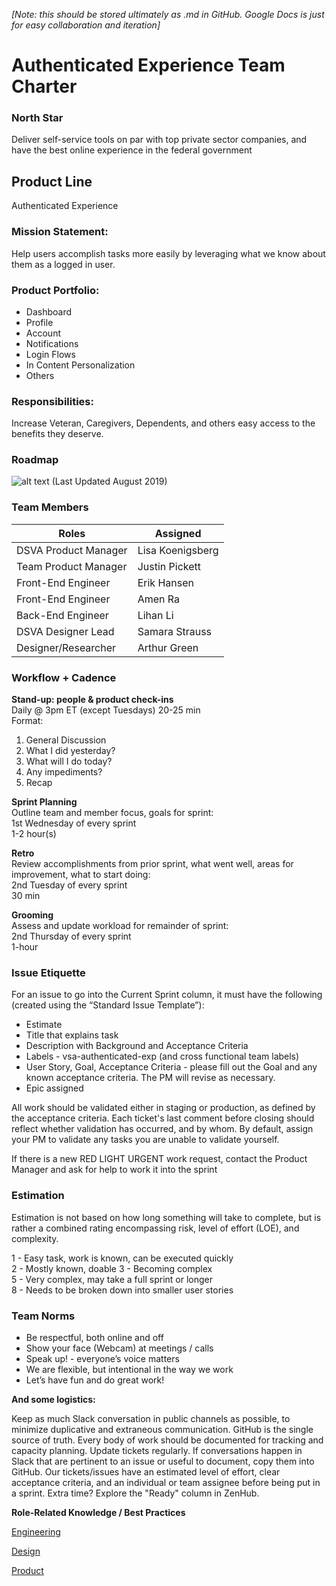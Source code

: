 _[Note: this should be stored ultimately as .md in GitHub. Google Docs is just for easy collaboration and iteration]_

# Authenticated Experience Team Charter

###  North Star
Deliver self-service tools on par with top private sector companies, and have the best online experience in the federal government
 
## Product Line 
Authenticated Experience

### Mission Statement:
Help users accomplish tasks more easily by leveraging what we know about them as a logged in user.

### Product Portfolio:

*	Dashboard
*	Profile
*	Account
* Notifications
*	Login Flows
* In Content Personalization
*	Others


### Responsibilities:
Increase Veteran, Caregivers, Dependents, and others easy access to the benefits they deserve.

### Roadmap

![alt text](https://github.com/department-of-veterans-affairs/va.gov-team/blob/master/teams/vsa/teams/authenticated-experience/Auth-ExpRoadMap.png "Logo Title Text 1")
(Last Updated August 2019)
 

### Team Members

|**Roles**              |**Assigned**                        |
|-----------------------|------------------------------------|
|DSVA Product Manager   |Lisa Koenigsberg
|Team Product Manager   |Justin Pickett
|Front-End Engineer     |Erik Hansen
|Front-End Engineer     |Amen Ra
|Back-End Engineer      |Lihan Li
|DSVA Designer Lead     |Samara Strauss
|Designer/Researcher    |Arthur Green


### **Workflow + Cadence**

**Stand-up: people & product check-ins**  
Daily @ 3pm ET (except Tuesdays) 
20-25 min  
Format:  
1. General Discussion
2. What I did yesterday? 
3. What will I do today? 
4. Any impediments?
5. Recap


**Sprint Planning**  
Outline team and member focus, goals for sprint:  
1st Wednesday of every sprint  
1-2 hour(s) 

**Retro**   
Review accomplishments from prior sprint, what went well, areas for improvement, what to start doing:   
2nd Tuesday of every sprint   
30 min

**Grooming**  
Assess and update workload for remainder of sprint:  
2nd Thursday of every sprint   
1-hour 

### **Issue Etiquette**
For an issue to go into the Current Sprint column, it must have the following (created using the “Standard Issue Template”):
  * Estimate
  * Title that explains task
  * Description with Background and Acceptance Criteria
  * Labels - vsa-authenticated-exp (and cross functional team labels)
  * User Story, Goal, Acceptance Criteria - please fill out the Goal and any known acceptance criteria. The PM will revise as necessary.
  * Epic assigned
  
All work should be validated either in staging or production, as defined by the acceptance criteria. Each ticket's last comment before closing should reflect whether validation has occurred, and by whom. By default, assign your PM to validate any tasks you are unable to validate yourself.

If there is a new RED LIGHT URGENT work request, contact the Product Manager and ask for help to work it into the sprint

### **Estimation**
Estimation is not based on how long something will take to complete, but is rather a combined rating encompassing risk, level of effort (LOE), and complexity.

 1 - Easy task, work is known, can be executed quickly   
 2 - Mostly known, doable
 3 - Becoming complex   
 5 - Very complex, may take a full sprint or longer    
 8 - Needs to be broken down into smaller user stories      

### **Team Norms**

  * Be respectful, both online and off
  * Show your face (Webcam) at meetings / calls
  * Speak up! - everyone’s voice matters
  * We are flexible, but intentional in the way we work
  * Let’s have fun and do great work!

**And some logistics:**

Keep as much Slack conversation in public channels as possible, to minimize duplicative and extraneous communication.
GitHub is the single source of truth. Every body of work should be documented for tracking and capacity planning.
Update tickets regularly. If conversations happen in Slack that are pertinent to an issue or useful to document, copy them into GitHub.
Our tickets/issues have an estimated level of effort, clear acceptance criteria, and an individual or team assignee before being put in a sprint.
Extra time? Explore the "Ready" column in ZenHub.

**Role-Related Knowledge / Best Practices**

[Engineering](https://github.com/department-of-veterans-affairs/vets.gov-team/tree/master/Work%20Practices/Engineering)

[Design](https://github.com/department-of-veterans-affairs/vets.gov-team/tree/master/Work%20Practices/Design)

[Product](https://github.com/department-of-veterans-affairs/vets.gov-team/tree/master/Work%20Practices/Product%20Management)



